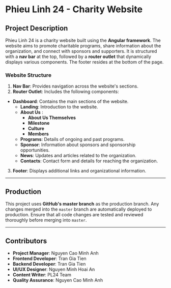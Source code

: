 # Phieu Linh 24 - Charity Website

## Project Description

Phieu Linh 24 is a charity website built using the **Angular framework**. The website aims to promote charitable programs, share information about the organization, and connect with sponsors and supporters. It is structured with a **nav bar** at the top, followed by a **router outlet** that dynamically displays various components. The footer resides at the bottom of the page.

### Website Structure
1. **Nav Bar**: Provides navigation across the website's sections.
2. **Router Outlet**: Includes the following components:
  - **Dashboard**: Contains the main sections of the website.
    - **Landing**: Introduction to the website.
    - **About Us** :
      - **About Us Themselves**
      - **Milestone**
      - **Culture**
      - **Members**
    - **Programs**: Details of ongoing and past programs.
    - **Sponsor**: Information about sponsors and sponsorship opportunities.
    - **News**: Updates and articles related to the organization.
    - **Contacts**: Contact form and details for reaching the organization.
3. **Footer**: Displays additional links and organizational information.

---

## Production

This project uses **GitHub's master branch** as the production branch. Any changes merged into the `master` branch are automatically deployed to production. Ensure that all code changes are tested and reviewed thoroughly before merging into `master`.

---

## Contributors



  - **Project Manager**: Nguyen Cao Minh Anh
  - **Frontend Developer**: Tran Gia Tien
  - **Backend Developer**: Tran Gia Tien
  - **UI/UX Designer**: Nguyen Minh Hoai An
  - **Content Writer**: PL24 Team
  - **Quality Assurance**: Nguyen Cao Minh Anh
